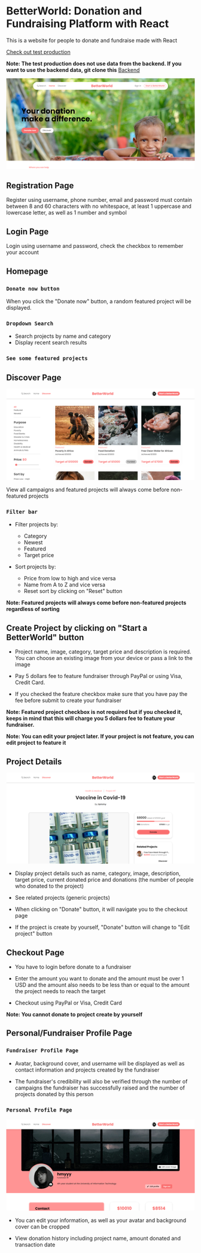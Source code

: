 # BetterWorld: Donation and Fundraising Platform with React

This is a website for people to donate and fundraise made with React 

[Check out test production](https://betterworld-9e2l0b70s-nhm204.vercel.app/)

**Note: The test production does not use data from the backend. If you want to use the backend data, git clone this** [Backend](https://github.com/nhatminhne/betterworld_doan.git)

![Main UI](./src/assets/img/MainUI.png)

## Registration Page

Register using username, phone number, email and password must contain between 8 and 60 characters with no whitespace, at least 1 uppercase and lowercase letter, as well as 1 number and symbol

## Login Page

Login using username and password, check the checkbox to remember your account

## Homepage

### `Donate now button`

When you click the "Donate now" button, a random featured project will be displayed.

### `Dropdown Search`

- Search projects by name and category
- Display recent search results

### `See some featured projects`

## Discover Page

![Discover Page](./src/assets/img/Discover.png)

View all campaigns and featured projects will always come before non-featured projects

### `Filter bar`

- Filter projects by:
  + Category
  + Newest
  + Featured
  + Target price

- Sort projects by:
  + Price from low to high and vice versa
  + Name from A to Z and vice versa
  + Reset sort by clicking on "Reset" button

**Note: Featured projects will always come before non-featured projects regardless of sorting**

## Create Project by clicking on "Start a BetterWorld" button

- Project name, image, category, target price and description is required. You can choose an existing image from your device or pass a link to the image

- Pay 5 dollars fee to feature fundraiser through PayPal or using Visa, Credit Card.

- If you checked the feature checkbox make sure that you have pay the fee before submit to create your fundraiser

**Note: Featured project checkbox is not required but if you checked it, keeps in mind that this will charge you 5 dollars fee to feature your fundraiser.**

**Note: You can edit your project later. If your project is not feature, you can edit project to feature it**

## Project Details

![Project Details](./src/assets/img/ProjectDetails.png)

- Display project details such as name, category, image, description, target price, current donated price and donations (the number of people who donated to the project)

- See related projects (generic projects)

- When clicking on "Donate" button, it will navigate you to the checkout page

- If the project is create by yourself, "Donate" button will change to "Edit project" button

## Checkout Page

- You have to login before donate to a fundraiser

- Enter the amount you want to donate and the amount must be over 1 USD and the amount also needs to be less than or equal to the amount the project needs to reach the target

- Checkout using PayPal or Visa, Credit Card

**Note: You cannot donate to project create by yourself**

## Personal/Fundraiser Profile Page

### `Fundraiser Profile Page`

- Avatar, background cover, and username will be displayed as well as contact information and projects created by the fundraiser

- The fundraiser's credibility will also be verified through the number of campaigns the fundraiser has successfully raised and the number of projects donated by this person

### `Personal Profile Page`

![Personal Profile Page](./src/assets/img/PersonalProfile.png)

- You can edit your information, as well as your avatar and background cover can be cropped

- View donation history including project name, amount donated and transaction date

